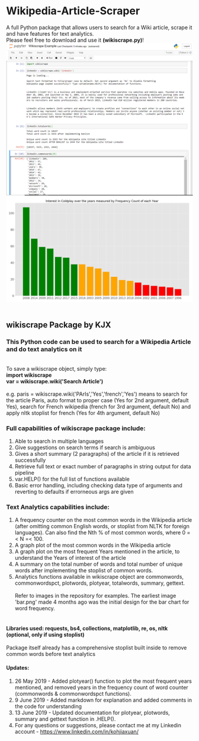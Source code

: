 # Wikipedia-Article-Scraper
A full Python package that allows users to search for a Wiki article, scrape it and have features for text analytics. <br>
Please feel free to download and use it <b>(wikiscrape.py)</b>! <br>
![Linkedin Example](https://github.com/kohjiaxuan/Wikipedia-Article-Scraper/blob/master/WikiScrape_Example.PNG)  <br>
![Coldplay Year Mentions](https://github.com/kohjiaxuan/Wikipedia-Article-Scraper/blob/master/coldplayyearcount2.jpg)  <br><br>

## wikiscrape Package by KJX
### This Python code can be used to search for a Wikipedia Article and do text analytics on it
<br>
To save a wikiscrape object, simply type: <br>
<b> import wikiscrape </b><br>
<b> var = wikiscrape.wiki('Search Article') </b> <br> <br>
e.g. paris = wikiscrape.wiki('PArIs','Yes','french','Yes') means to search for the article Paris, auto format to proper case (Yes for 2nd argument, default Yes), search for French wikipedia (french for 3rd argument, default No) and apply nltk stoplist for french (Yes for 4th argument, default No) <br>

### Full capabilities of wikiscrape package include: <br>
1. Able to search in multiple languages <br>
2. Give suggestions on search terms if search is ambiguous <br>
3. Gives a short summary (2 paragraphs) of the article if it is retrieved successfully <br>
4. Retrieve full text or exact number of paragraphs in string output for data pipeline <br>
5. var.HELP() for the full list of functions available <br>
6. Basic error handling, including checking data type of arguments and reverting to defaults if errorneous args are given <br>

### Text Analytics capabilities include: <br>
1. A frequency counter on the most common words in the Wikipedia article (after omitting common English words, or stoplist from NLTK for foreign languages). Can also find the Nth % of most common words, where 0 =< N =< 100. <br>
2. A graph plot of the most common words in the Wikipedia article <br>
3. A graph plot on the most frequent Years mentioned in the article, to understand the Years of interest of the article <br>
4. A summary on the total number of words and total number of unique words after implementing the stoplist of common words. <br>
5. Analytics functions available in wikiscrape object are commonwords, commonwordspct, plotwords, plotyear, totalwords, summary, gettext. 
<br><br>
Refer to images in the repository for examples. The earliest image 'bar.png' made 4 months ago was the initial design for the bar chart for word frequency.
<br><br>

#### Libraries used: requests, bs4, collections, matplotlib, re, os, nltk (optional, only if using stoplist)
Package itself already has a comprehensive stoplist built inside to remove common words before text analytics <br>

#### Updates: <br>
1. 26 May 2019 - Added plotyear() function to plot the most frequent years mentioned, and removed years in the frequency count of word counter (commonwords & commonwordspct functions).
2. 9 June 2019 - Added markdown for explanation and added comments in the code for understanding <br>
3. 13 June 2019 - Updated documentation for plotyear, plotwords, summary and gettext function in .HELP().
3. For any questions or suggestions, please contact me at my Linkedin account - https://www.linkedin.com/in/kohjiaxuan/ <br>
